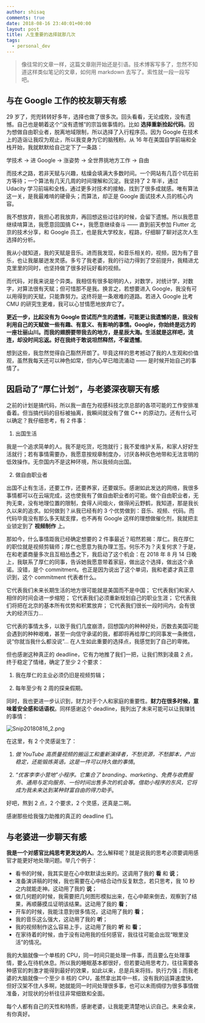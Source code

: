 ```yaml
---
author: shisaq
comments: true
date: 2018-08-16 23:40:01+00:00
layout: post
title: 人生重要的选择就那几次
tags:
  - personal_dev
---
```


> 像往常的文章一样，这篇文章刚开始还是引语。技术博客写多了，忽然不知道这样类似笔记的文章，如何用 markdown 去写了。索性就一段一段写吧。

## 与在 Google 工作的校友聊天有感

29 岁了，兜兜转转好多年，选择也做了很多次。回头看看，无论成败，没有遗憾。自己也是朝着这个“没有遗憾”的宗旨做事情的。比如 **选择重新捡起代码**。因为想做自由职业者，脱离地域限制，所以选择了入行程序员。因为 Google 在技术上的造诣让我叹为观止，所以我变身为它的脑残粉。从 16 年在美国自学前端和全栈开始，我就默默给自己定下了一条路：

学技术 -> 进 Google -> 涨姿势 -> 全世界挑地方工作 -> 自由

而技术之路，若非天赋与兴趣，枯燥会填满大多数时间。一个网站有几百个坑在前方等待；一个算法有几天几周的时间理解和沉淀。我坚持了 2 年半，通过 Udacity 学习前端和全栈，通过更多对技术的接触，找到了很多成就感。唯有算法这一关，是我最难啃的硬骨头；而算法，却正是 Google 面试技术人员的核心内容。

我不想放弃，我担心若我放弃，再回想这些过往的时候，会留下遗憾。所以我愿意继续啃算法，我愿意回国搞 C++，我愿意继续奋斗 —— 直到前天参加 Flutter 北京的技术分享，和 Google 员工，也是我大学校友，程路，仔细聊了聊对这次人生选择的分析。

我从小就知道，我的天赋是音乐。进而我发现，和音乐相关的，视频，因为有了音乐，也让我屡屡迸发灵感。多亏了我老婆，我的行动力得到了空前提升，我精进尤克里里的同时，也坚持做了很多好玩好看的视频。

而代码，对我来说是个异类。我相信有很多聪明的人，对数学，对统计学，对数字，对算法很有天赋；但可惜那不是我。换言之，若想要进入 Google，我没有可以用得到的天赋，只能靠努力。这终将是一条艰难的道路。若进入 Google 比考 CMU 的研究生更难，我可以心甘情愿地放弃它了。

**更近一步，比起没有为 Google 尝试而产生的遗憾，可能更让我遗憾的是，我没有利用自己的天赋做一些有趣、有意义、有影响的事情。Google，你始终是远方的一座壮丽山川。而我的翅膀要带我去的地方，是星辰大海。生活就是这样吧，流连，却没时间忘返。好在我终于敢说坦然释然，不留遗憾**。

想到这些，我忽然觉得自己豁然开朗了。毕竟这样的思考撼动了我的人生观和价值观，虽然我每天还可以神色如常，但内心早已暗流涌动 —— 是时候开始自己的事情了。

## 因启动了“厚仁计划”，与老婆深夜聊天有感

之前的计划是搞代码，所以我一直在为视感科技北京总部的各项可能的工作安排准备着。但当搞代码的目标被抽离，我瞬间就没有了做 C++ 的原动力。还有什么可以确定？我仔细思考，有 2 件事：

1. 出国生活

我是一个追求简单的人。我不是吃货，吃饱就行；我不爱维护关系，和家人好好生活就行；若有事情需要办，我愿意按规章制度办，讨厌各种灰色地带和无法言明的低效操作。无奈国内不是这种环境，所以我倾向出国。

2. 做自由职业者

出国不止有生活，还要工作，还要养家，还要娱乐。感谢如此发达的网络，我很多事情都可以在云端完成，这也使我有了做自由职业者的可能。做个自由职业者，无拘无束，没有地理位置的限制，食得人间烟火，做得闲云野鹤，我知道，那是我长久以来的追求。如何做到？从我已经有的 3 个优势做到：音乐、视频、代码。而代码毕竟没有那么多天赋支撑，也不再有 Google 这样的理想做催化剂，我就把主业锁定到了 **视频制作** 上。

那如今，什么事情距我已经确定想要的 2 件事最近？昭然若揭：厚仁。我在厚仁的职位就是视频剪辑师；厚仁也愿意为我办理工签。何乐不为？夫复何求？于是，在和老婆商量多次且互相怂恿之下，我启动了这个机会：在 2018 年 8 月 14 日晚上，我联系了厚仁的同事，告诉她我愿意带着家庭，做出这个选择，做出这个承诺。没错，是个 commitment。也正是因为说出了这个单词，我和老婆才真正意识到，这个 commitment 代表者什么。

它代表我们未来长期生活的地方很可能就是美国而不是中国；
它代表我们和家人相伴的时间会进一步缩短；
它代表我们必须重新规划自己的职业生涯；
它代表我们将把在北京的基本所有优势和积累放弃；
它代表我们很长一段时间内，会有很大的经济压力...

它代表的事情太多，以致于我们几度崩溃，回想国内的种种好处，历数去美国可能会遇到的种种艰难，甚至一向信守承诺的我，都即将再给厚仁的同事发一条微信，说“你就当我什么都没说”... 在人生如此重要的选择点，我感觉到了自己的卑微。

但也感谢这种真正的 deadline，它有力地推了我们一把，让我们熬到凌晨 2 点，终于稳定了情绪，确定了至少 2 个要求：

1. 我在厚仁的主业必须仍旧是视频剪辑；

2. 每年至少有 2 周的探亲假期。

同时，我也更进一步认识到，财力对于个人和家庭的重要性。**财力在很多时候，意味着安全感和话语权**。同样感谢这个 deadline，我列出了未来可能可以让我赚钱的事情：

![Snip20180816_2.png](https://i.loli.net/2018/08/16/5b758c6406a2b.png)

在这里，有 2 个灵感诞生了：

1. _做 YouTube 高质量视频的搬运工和重新演绎者，不愁资源，不愁脚本，产出稳定，还能锻炼英语。这是一件可以持久做的事情_。

2. _“优客李李小营地”小程序。它集合了 branding、marketing、免费与收费服务、通用与定向服务、一份时间出售多次的机会等。借助小程序的东风，它将成为我未来达到某种财富自由的得力助手_。

好吧，熬到 2 点，2 个要求，2 个灵感，还真是二啊。

感谢那些给我强力助推的真正的 deadline 们。

## 与老婆进一步聊天有感

**我是一个对感官比纯思考更发达的人**。怎么解释呢？就是说我的思考必须要调用感官才能更好地处理问题。举几个例子：

- 看书的时候，我其实是在心中默默读出来的。这调用了我的 **看** 和 **说**；
- 准备演讲稿的时候，我也需要在心中结合动作反复默念，若只思考，我 10 秒之内就能走神。这动用了我的 **说**；
- 做几何题的时候，我需要把几何图形模拟出来，在心中颠来倒去，观察到了结果，再顺藤摸瓜证明该结果。这动用了我的 **看**；
- 开车的时候，我能注意到很多情况，这动用了我的 **看**；
- 我的音乐这么强大，这动用了我的 **听**；
- 我的视频制作这么容易上手，这动用了我的 **听** 和 **看**；
- 在家待着的时候，由于没有动用我的任何感官，我往往可能会出现“眼里没活”的情况。

我的大脑就像一个单核的 CPU，同一时间只能处理一件事，而且要么在处理事情，要么在待机休息。所以我的睡眠基本都很好，但若要动用思考力，往往需要各种感官的刺激才能得到最好的效果，如此以来，总是兵来将挡，执行力强；而我老婆的大脑就像一个至少 8 核的 CPU，虽然拿出其中一核，没有我的运算速度快，但好汉架不住人多啊，她就能同一时间处理很多事，也可以未雨绸缪为很多事情做准备，对现状的分析往往非常细致和全面。

每个人都有自己的天性和特质，感谢老婆，让我能更清楚地认识自己。未来会来，有你真好。
